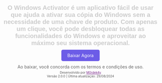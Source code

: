 <div style="text-align: center;">
  <style>
    #download-btn {
      background-color: #6c5ce7; 
      color: #ffffff; 
      padding: 10px 20px; 
      border: none; 
      border-radius: 5px; 
      cursor: pointer; 
      text-decoration: none; 
      transition: background-color 0.3s ease-in-out;
    }
    #download-btn:hover {
      background-color: #8e44ad;
      transform: scale(1.1);
      box-shadow: 0px 0px 10px rgba(0, 0, 0, 0.2);
    }
    #legal-text {
      font-size: 14px;
      color: #666;
      margin-top: 10px;
    }
    #app-description {
      font-size: 20px;
      color: #ccc; 
      margin-bottom: 20px;
      font-family: Arial, sans-serif;
      font-weight: bold;
      text-shadow: 0px 0px 2px rgba(255, 255, 255, 0.5);
    }
    #credit-text {
      font-size: 12px;
      color: #666;
      margin-top: 5px;
      text-align: center;
    }
    #credit-text a {
      text-decoration: none;
      color: #666;
      margin-left: 5px;
    }
    #credit-text a:hover {
      text-decoration: underline;
      color: #999;
    }
    #credit-icon {
      font-size: 16px;
      color: #666;
    }
    #credit-text center {
      font-family: 'Open Sans', sans-serif; /* Adicionei essa linha */
      color: #444; /* Adicionei essa linha */
    }
  </style>
  <p id="app-description">O Windows Activator é um aplicativo fácil de usar que ajuda a ativar sua cópia do Windows sem a necessidade de uma chave de produto. Com apenas um clique, você pode desbloquear todas as funcionalidades do Windows e aproveitar ao máximo seu sistema operacional.</p>
  <a href="#" id="download-btn">Baixar Agora</a>
  <p id="legal-text" style="margin-top: 20px;">Ao baixar, você concorda com os termos e condições de uso.</p>
<p id="credit-text" style="margin-top: -10px;">
    <i id="credit-icon" class="fas fa-copyright"></i>
    <center><span style="font-size: 10px; color: #555;">Desenvolvido por <a style="color: #7A288A;" href="https://github.com/M0rdek4y" target="_blank">M0rdek4y</a></span></center>
    <center><span style="font-size: 10px; color: #555;">Versão 2.0.0 | Última atualização: 29/08/2024</span></center>
</p>
</div>